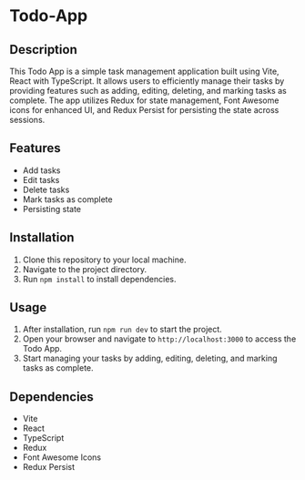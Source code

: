# Todo-App

## Description
This Todo App is a simple task management application built using Vite, React with TypeScript. It allows users to efficiently manage their tasks by providing features such as adding, editing, deleting, and marking tasks as complete. The app utilizes Redux for state management, Font Awesome icons for enhanced UI, and Redux Persist for persisting the state across sessions.

## Features
- Add tasks
- Edit tasks
- Delete tasks
- Mark tasks as complete
- Persisting state

## Installation
1. Clone this repository to your local machine.
2. Navigate to the project directory.
3. Run `npm install` to install dependencies.

## Usage
1. After installation, run `npm run dev` to start the project.
2. Open your browser and navigate to `http://localhost:3000` to access the Todo App.
3. Start managing your tasks by adding, editing, deleting, and marking tasks as complete.

## Dependencies
- Vite
- React
- TypeScript
- Redux
- Font Awesome Icons
- Redux Persist

